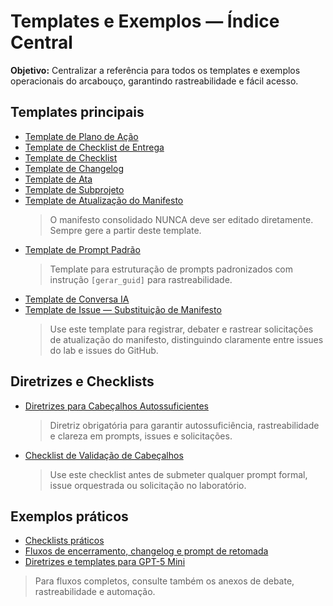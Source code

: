 # Templates e Exemplos — Índice Central

**Objetivo:** Centralizar a referência para todos os templates e exemplos operacionais do arcabouço, garantindo rastreabilidade e fácil acesso.


## Templates principais
- [Template de Plano de Ação](../TEMPLATE_PLANO_ACAO.md)
- [Template de Checklist de Entrega](../TEMPLATE_CHECKLIST_ENTREGA.md)
- [Template de Checklist](../TEMPLATE_CHECKLIST.md)
- [Template de Changelog](./template_changelog.md)
- [Template de Ata](./TEMPLATE_ATA.md)
- [Template de Subprojeto](../TEMPLATE_SUBPROJETO.md)
- [Template de Atualização do Manifesto](../TEMPLATE_ATUALIZACAO_MANIFESTO.md)  
	> O manifesto consolidado NUNCA deve ser editado diretamente. Sempre gere a partir deste template.
- [Template de Prompt Padrão](../TEMPLATE_PROMPT_PADRAO.md)  
	> Template para estruturação de prompts padronizados com instrução `[gerar_guid]` para rastreabilidade.
- [Template de Conversa IA](../ia_conversas/TEMPLATE_CONVERSA_IA.md)
- [Template de Issue — Substituição de Manifesto](../ISSUE_TEMPLATE/substituicao_template_manifesto.md)
	> Use este template para registrar, debater e rastrear solicitações de atualização do manifesto, distinguindo claramente entre issues do lab e issues do GitHub.

## Diretrizes e Checklists
- [Diretrizes para Cabeçalhos Autossuficientes](./diretrizes_cabecalhos_autossuficientes.md)  
	> Diretriz obrigatória para garantir autossuficiência, rastreabilidade e clareza em prompts, issues e solicitações.
- [Checklist de Validação de Cabeçalhos](./CHECKLIST_VALIDACAO_CABECALHOS.md)  
	> Use este checklist antes de submeter qualquer prompt formal, issue orquestrada ou solicitação no laboratório.

## Exemplos práticos
- [Checklists práticos](./checklists_praticos.md)
- [Fluxos de encerramento, changelog e prompt de retomada](./fluxos_encerramento.md)
- [Diretrizes e templates para GPT-5 Mini](./GPT5_mini_guidelines.md)

> Para fluxos completos, consulte também os anexos de debate, rastreabilidade e automação.
